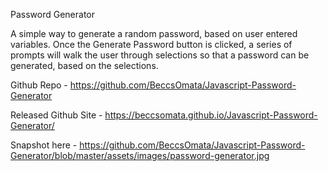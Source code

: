 Password Generator

A simple way to generate a random password, based on user entered variables. Once the Generate Password button is clicked, a series of prompts will walk the user through selections so that a password can be generated, based on the selections.

Github Repo - 
https://github.com/BeccsOmata/Javascript-Password-Generator

Released Github Site - 
https://beccsomata.github.io/Javascript-Password-Generator/

Snapshot here - 
https://github.com/BeccsOmata/Javascript-Password-Generator/blob/master/assets/images/password-generator.jpg

